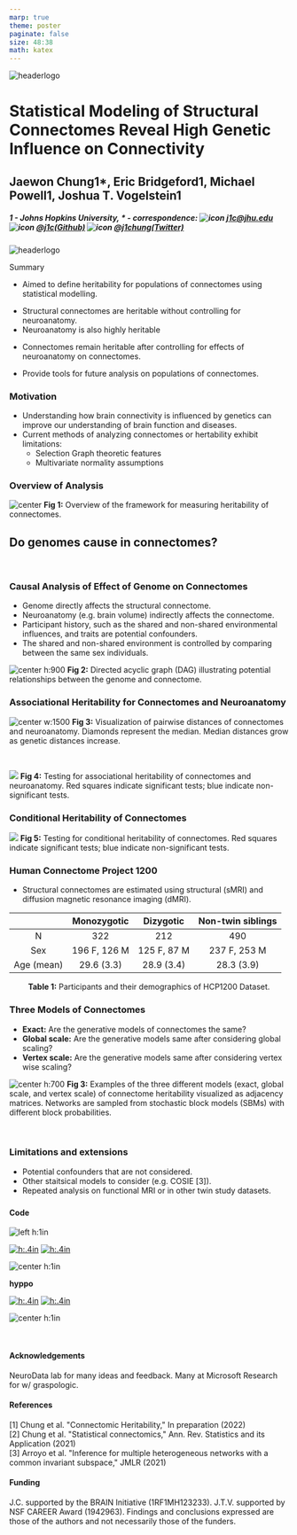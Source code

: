 ```yaml
---
marp: true
theme: poster
paginate: false
size: 48:38
math: katex
---
```


<!-- Start header -->
<div class="header">

<!-- Image in the upper left -->
<div>

![headerlogo](../../images/logos/hopkins-logo.png)

</div>

<!-- Title and author information -->
<div>

# Statistical Modeling of Structural Connectomes Reveal High Genetic Influence on Connectivity

## Jaewon Chung<span class=super>1\*</span>, Eric Bridgeford<span class=super>1</span>, Michael Powell<span class=super>1</span>, Joshua T. Vogelstein<span class=super>1</span>

##### 1 - Johns Hopkins University, $\ast$ - correspondence: ![icon](../../images/icons/mail.png) [_j1c@jhu.edu_](mailto:j1c@jhu.edu) ![icon](../../images/icons/github.png) [_@j1c(Github)_](https://github.com/j1c) ![icon](../../images/icons/twitter.png) [_@j1chung(Twitter)_](https://twitter.com/j1chung)

</div>

<!-- Image on the upper right -->
<div>

![headerlogo](../../images/logos/nd_logo.png)

</div>

<!-- End header -->
</div>

<!-- Summary box title -->

<span class='h3-noline'> Summary </span>

<!-- Summary box using 5 columns-->
<div class='box'>
<div class="columns-box">

<!-- Box col1 -->
<div>

- Aimed to define heritability for populations of connectomes using statistical modelling.

</div>
<div>

- Structural connectomes are heritable without controlling for neuroanatomy.
- Neuroanatomy is also highly heritable

</div>
<div>

- Connectomes remain heritable after controlling for effects of neuroanatomy on connectomes.

</div>
<div>

- Provide tools for future analysis on populations of connectomes.

</div>

<!-- End columns-box -->
</div>
<!-- End box -->
</div>

<!-- Start main 2 column split for poster -->
<div class="columns-main">

<!-- Start main column 1 -->
<div>

### Motivation

- Understanding how brain connectivity is influenced by genetics can improve our understanding of brain function and diseases.
- Current methods of analyzing connectomes or hertability exhibit limitations:
  - Selection Graph theoretic features
  - Multivariate normality assumptions

### Overview of Analysis

<!-- Big question for this work -->

![center](../../images/heritability_framework.png)
**Fig 1:** Overview of the framework for measuring heritability of connectomes.

## Do <span style="color:var(--genome)"> genomes </span> cause in <span style="color:var(--connectome)">connectomes</span>?

<br>

### Causal Analysis of Effect of Genome on Connectomes

- Genome directly affects the structural connectome.
- Neuroanatomy (e.g. brain volume) indirectly affects the connectome.
- Participant history, such as the shared and non-shared environmental influences, and traits are potential confounders.
- The shared and non-shared environment is controlled by comparing between the same sex individuals.

![center h:900](../../images/heritability_solo.svg)
**Fig 2:** Directed acyclic graph (DAG) illustrating potential relationships between the genome and connectome.

<!-- End main column 1 -->
</div>

<!-- Start main column 2 -->
<div>

### Associational Heritability for Connectomes and Neuroanatomy

![center w:1500](../../images/hist-plot.svg)
**Fig 3:** Visualization of pairwise distances of connectomes and neuroanatomy. Diamonds represent the median. Median distances grow as genetic distances increase.

<br>

![](./results_sfn1.png)
**Fig 4:** Testing for associational heritability of connectomes and neuroanatomy. Red squares indicate significant tests; blue indicate non-significant tests.

### Conditional Heritability of Connectomes

![](./results_sfn2.png)
**Fig 5:** Testing for conditional heritability of connectomes. Red squares indicate significant tests; blue indicate non-significant tests.

<!-- End main column 2 -->
</div>

<!-- Start main column 3 -->
<div>

### Human Connectome Project 1200

- Structural connectomes are estimated using structural (sMRI) and diffusion magnetic resonance imaging (dMRI).

|            | Monozygotic  |  Dizygotic  | Non-twin siblings |
| :--------: | :----------: | :---------: | :---------------: |
|     N      |     322      |     212     |        490        |
|    Sex     | 196 F, 126 M | 125 F, 87 M |   237 F, 253 M    |
| Age (mean) |  29.6 (3.3)  | 28.9 (3.4)  |    28.3 (3.9)     |

<div align="center">

**Table 1:** Participants and their demographics of HCP1200 Dataset.

</div>

### Three Models of Connectomes

- **Exact:** Are the generative models of connectomes the same?
- **Global scale:** Are the generative models same after considering global scaling?
- **Vertex scale:** Are the generative models same after considering vertex wise scaling?

![center h:700](../../images/model_simulations.svg)
**Fig 3:** Examples of the three different models (exact, global scale, and vertex scale) of connectome heritability visualized as adjacency matrices. Networks are sampled from stochastic block models (SBMs) with different block probabilities.

<br>

### Limitations and extensions

- Potential confounders that are not considered.
- Other staitsical models to consider (e.g. COSIE [3]).
- Repeated analysis on functional MRI or in other twin study datasets.

<!-- Code/Refs/Thanks/Funding - small section -->

###

<div class="columns2">
<div>

#### Code

<div class="columns3-np">
<div>

<!-- Logo for a package -->

![left h:1in](../../images/logos/graspologic-logo.svg)

</div>
<div>

<!-- Badges for a package -->

[![h:.4in](https://pepy.tech/badge/graspologic)](https://pepy.tech/project/graspologic)
[![h:.4in](https://img.shields.io/github/stars/microsoft/graspologic?style=social)](https://github.com/microsoft/graspologic)

</div>
<div>

<!-- QR code to a package -->

![center h:1in](../../images/qr/graspologic-qr.svg)

</div>
</div>

<div class="columns3-np">
<div>

<!-- Logo for a package -->

<p style="text-align: center;">

**hyppo**

</p>

</div>
<div>

<!-- Badges for a package -->

[![h:.4in](https://pepy.tech/badge/hyppo)](https://pepy.tech/project/hyppo)
[![h:.4in](https://img.shields.io/github/stars/neurodata/hyppo?style=social)](https://github.com/neurodata/hyppo)

</div>
<div>

<!-- QR code to a package -->

![center h:1in](../../images/qr/hyppo-qr.svg)

</div>
</div>

<br>

#### Acknowledgements

<footer>
NeuroData lab for many ideas and feedback. Many at Microsoft Research for w/ graspologic.
</footer>

</div>
<div>

#### References

<!-- Need these breaks <br> between refs otherwise formatting breaks for some reason -->
<footer>
[1] Chung et al. "Connectomic Heritability," In preparation (2022)
<br>
[2] Chung et al. "Statistical connectomics," Ann. Rev. Statistics and its Application (2021)
<br>
[3] Arroyo et al. "Inference for multiple heterogeneous networks with a common invariant subspace," JMLR (2021)
</footer>

#### Funding

<footer>
J.C. supported by the BRAIN Initiative (1RF1MH123233). J.T.V. supported by NSF CAREER Award (1942963). Findings and conclusions expressed are  those of the authors and not necessarily those of the funders.
</footer>

</div>
</div>

<!-- End main column 2 -->
</div>

<!-- End main columns -->
</div>
